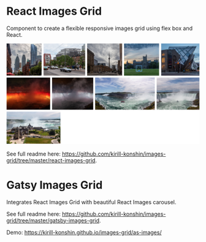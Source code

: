 React Images Grid
=================

Component to create a flexible responsive images grid using flex box and React.

![Screenshot](images/screenshot.png)

See full readme here: https://github.com/kirill-konshin/images-grid/tree/master/react-images-grid. 

Gatsy Images Grid
=================

Integrates React Images Grid with beautiful React Images carousel.

See full readme here: https://github.com/kirill-konshin/images-grid/tree/master/gatsby-images-grid.

Demo: https://kirill-konshin.github.io/images-grid/as-images/ 
